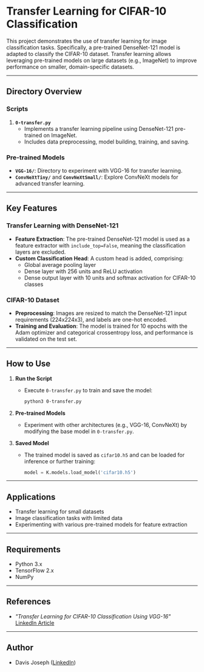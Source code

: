 # Transfer Learning for CIFAR-10 Classification

This project demonstrates the use of transfer learning for image classification tasks. Specifically, a pre-trained DenseNet-121 model is adapted to classify the CIFAR-10 dataset. Transfer learning allows leveraging pre-trained models on large datasets (e.g., ImageNet) to improve performance on smaller, domain-specific datasets.

---

## Directory Overview

### Scripts
1. **`0-transfer.py`**
   - Implements a transfer learning pipeline using DenseNet-121 pre-trained on ImageNet.
   - Includes data preprocessing, model building, training, and saving.

### Pre-trained Models
- **`VGG-16/`**: Directory to experiment with VGG-16 for transfer learning.
- **`ConvNeXtTiny/`** and **`ConvNeXtSmall/`**: Explore ConvNeXt models for advanced transfer learning.

---

## Key Features

### Transfer Learning with DenseNet-121
- **Feature Extraction**: The pre-trained DenseNet-121 model is used as a feature extractor with `include_top=False`, meaning the classification layers are excluded.
- **Custom Classification Head**: A custom head is added, comprising:
  - Global average pooling layer
  - Dense layer with 256 units and ReLU activation
  - Dense output layer with 10 units and softmax activation for CIFAR-10 classes

### CIFAR-10 Dataset
- **Preprocessing**: Images are resized to match the DenseNet-121 input requirements (224x224x3), and labels are one-hot encoded.
- **Training and Evaluation**: The model is trained for 10 epochs with the Adam optimizer and categorical crossentropy loss, and performance is validated on the test set.

---

## How to Use

1. **Run the Script**
   - Execute `0-transfer.py` to train and save the model:
     ```bash
     python3 0-transfer.py
     ```

2. **Pre-trained Models**
   - Experiment with other architectures (e.g., VGG-16, ConvNeXt) by modifying the base model in `0-transfer.py`.

3. **Saved Model**
   - The trained model is saved as `cifar10.h5` and can be loaded for inference or further training:
     ```python
     model = K.models.load_model('cifar10.h5')
     ```

---

## Applications
- Transfer learning for small datasets
- Image classification tasks with limited data
- Experimenting with various pre-trained models for feature extraction

---

## Requirements
- Python 3.x
- TensorFlow 2.x
- NumPy

---

## References
- *"Transfer Learning for CIFAR-10 Classification Using VGG-16"*  
  [LinkedIn Article](https://www.linkedin.com/pulse/transfer-learning-cifar-10-classification-using-vgg16-davis-joseph-kdive/)

---

## Author
- Davis Joseph ([LinkedIn]([https://www.linkedin.com/in/davis-joseph/](https://www.linkedin.com/in/davisjoseph767/)))

